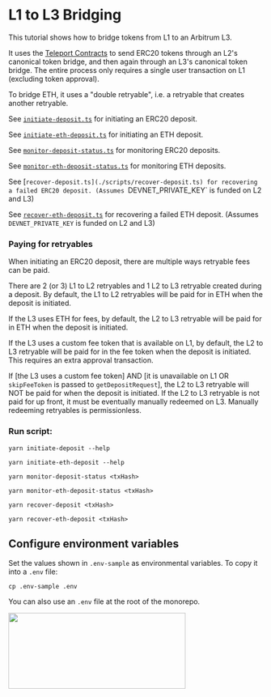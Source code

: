 # L1 to L3 Bridging

This tutorial shows how to bridge tokens from L1 to an Arbitrum L3.

It uses the [Teleport Contracts](https://github.com/OffchainLabs/l1-l3-teleport-contracts) to send ERC20 tokens through an L2's canonical token bridge, and then again through an L3's canonical token bridge. The entire process only requires a single user transaction on L1 (excluding token approval).

To bridge ETH, it uses a "double retryable", i.e. a retryable that creates another retryable.

See [`initiate-deposit.ts`](./scripts/initiate-deposit.ts) for initiating an ERC20 deposit.

See [`initiate-eth-deposit.ts`](./scripts/initiate-eth-deposit.ts) for initiating an ETH deposit.

See [`monitor-deposit-status.ts`](./scripts/monitor-deposit-status.ts) for monitoring ERC20 deposits.

See [`monitor-eth-deposit-status.ts`](./scripts//monitor-eth-deposit-status.ts) for monitoring ETH deposits.

See [`recover-deposit.ts](./scripts/recover-deposit.ts) for recovering a failed ERC20 deposit. (Assumes `DEVNET_PRIVATE_KEY` is funded on L2 and L3)

See [`recover-eth-deposit.ts`](./scripts/recover-eth-deposit.ts) for recovering a failed ETH deposit. (Assumes `DEVNET_PRIVATE_KEY` is funded on L2 and L3)

### Paying for retryables
When initiating an ERC20 deposit, there are multiple ways retryable fees can be paid.

There are 2 (or 3) L1 to L2 retryables and 1 L2 to L3 retryable created during a deposit. By default, the L1 to L2 retryables will be paid for in ETH when the deposit is initiated. 

If the L3 uses ETH for fees, by default, the L2 to L3 retryable will be paid for in ETH when the deposit is initiated.

If the L3 uses a custom fee token that is available on L1, by default, the L2 to L3 retryable will be paid for in the fee token when the deposit is initiated. This requires an extra approval transaction.

If [the L3 uses a custom fee token] AND [it is unavailable on L1 OR `skipFeeToken` is passed to `getDepositRequest`], the L2 to L3 retryable will NOT be paid for when the deposit is initiated. If the L2 to L3 retryable is not paid for up front, it must be eventually manually redeemed on L3. Manually redeeming retryables is permissionless. 

### Run script:

```shell
yarn initiate-deposit --help

yarn initiate-eth-deposit --help

yarn monitor-deposit-status <txHash>

yarn monitor-eth-deposit-status <txHash>

yarn recover-deposit <txHash>

yarn recover-eth-deposit <txHash>
```

## Configure environment variables

Set the values shown in `.env-sample` as environmental variables. To copy it into a `.env` file:

```shell
cp .env-sample .env
```

You can also use an `.env` file at the root of the monorepo.

<p align="left">
  <img width="350" height="150" src= "../../assets/logo.svg" />
</p>
